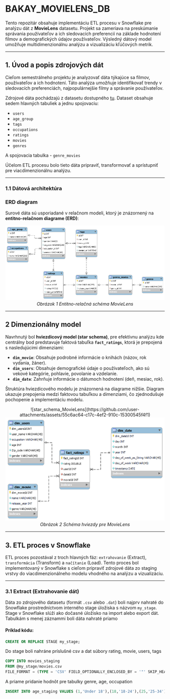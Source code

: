 # BAKAY_MOVIELENS_DB


Tento repozitár obsahuje implementáciu ETL procesu v Snowflake pre analýzu dát z **MovieLens** datasetu. Projekt sa zameriava na preskúmanie správania používateľov a ich sledovacích preferencií na základe hodnotení filmov a demografických údajov používateľov. Výsledný dátový model umožňuje multidimenzionálnu analýzu a vizualizáciu kľúčových metrik.

---
## **1. Úvod a popis zdrojových dát**
Cieľom semestrálneho projektu je analyzovať dáta týkajúce sa filmov, používateľov a ich hodnotení. Táto analýza umožňuje identifikovať trendy v sledovacích preferenciách, najpopulárnejšie filmy a správanie používateľov.

Zdrojové dáta pochádzajú z datasetu dostupného [tu](https://grouplens.org/datasets/movielens/). Dataset obsahuje sedem hlavných tabuliek a jednu spojovaciu:
- `users`
- `age_group`
- `tags`
- `occupations`
- `ratings`
- `movies`
- `genres`
  
A spojovacia tabulka - `genre_movies`

Účelom ETL procesu bolo tieto dáta pripraviť, transformovať a sprístupniť pre viacdimenzionálnu analýzu.

---
### **1.1 Dátová architektúra**

### **ERD diagram**
Surové dáta sú usporiadané v relačnom modeli, ktorý je znázornený na **entitno-relačnom diagrame (ERD)**:


<p align="center">
  <img src="https://github.com/Marecko/BAKAY_MOVIELENS_DB/blob/main/MovieLens_ERD.png" alt="ERD Schema">
  <br>
  <em>Obrázok 1 Entitno-relačná schéma MovieLens</em>
</p>

---
## **2 Dimenzionálny model**

Navrhnutý bol **hviezdicový model (star schema)**, pre efektívnu analýzu kde centrálny bod predstavuje faktová tabuľka **`fact_ratings`**, ktorá je prepojená s nasledujúcimi dimenziami:
- **`dim_movie`**: Obsahuje podrobné informácie o knihách (názov, rok vydania, žáner).
- **`dim_users`**: Obsahuje demografické údaje o používateľoch, ako sú vekové kategórie, pohlavie, povolanie a vzdelanie.
- **`dim_date`**: Zahrňuje informácie o dátumoch hodnotení (deň, mesiac, rok).

Štruktúra hviezdicového modelu je znázornená na diagrame nižšie. Diagram ukazuje prepojenia medzi faktovou tabuľkou a dimenziami, čo zjednodušuje pochopenie a implementáciu modelu.

<p align="center">![star_schema_MovieLens](https://github.com/user-attachments/assets/55c6ac64-c17c-4ef2-910c-15300545f4f1)

  <img src="https://github.com/Marecko/BAKAY_MOVIELENS_DB/blob/main/star_schema_MovieLens.png" alt="Star Schema">
  <br>
  <em>Obrázok 2 Schéma hviezdy pre MovieLens</em>
</p>

---
## **3. ETL proces v Snowflake**
ETL proces pozostával z troch hlavných fáz: `extrahovanie` (Extract), `transformácia` (Transform) a `načítanie` (Load). Tento proces bol implementovaný v Snowflake s cieľom pripraviť zdrojové dáta zo staging vrstvy do viacdimenzionálneho modelu vhodného na analýzu a vizualizáciu.

---
### **3.1 Extract (Extrahovanie dát)**
Dáta zo zdrojového datasetu (formát `.csv` alebo `.dat`) boli najprv nahraté do Snowflake prostredníctvom interného stage úložiska s názvom `my_stage`. Stage v Snowflake slúži ako dočasné úložisko na import alebo export dát. Tabulkám s menej záznammi boli dáta nahraté priamo

#### Príklad kódu:

```sql
CREATE OR REPLACE STAGE my_stage;
```
Do stage boli nahráne príslušné csv a dat súbory rating, movie, users, tags

```sql
COPY INTO movies_staging
FROM @my_stage/movies.csv
FILE_FORMAT = (TYPE = 'CSV' FIELD_OPTIONALLY_ENCLOSED_BY = '"' SKIP_HEADER = 0);
```

A priame pridanie hodnôt pre tabulky genre, age, occupation

```sql
INSERT INTO age_staging VALUES (1,'Under 18'),(18,'18-24'),(25,'25-34'),(35,'35-44'),(45,'45-49'),(50,'50-55'),(56,'56+');
```
